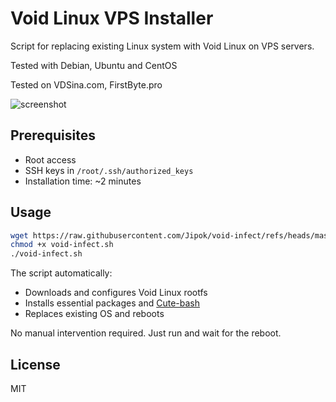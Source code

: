 # Void Linux VPS Installer

Script for replacing existing Linux system with Void Linux on VPS servers.

Tested with Debian, Ubuntu and CentOS

Tested on VDSina.com, FirstByte.pro

![screenshot](https://github.com/user-attachments/assets/142057c6-4067-41c6-8ca5-d04720fd6a95)

## Prerequisites
- Root access
- SSH keys in `/root/.ssh/authorized_keys`
- Installation time: ~2 minutes

## Usage
```bash
wget https://raw.githubusercontent.com/Jipok/void-infect/refs/heads/master/void-infect.sh
chmod +x void-infect.sh
./void-infect.sh
```

The script automatically:
- Downloads and configures Void Linux rootfs
- Installs essential packages and [Cute-bash](https://github.com/Jipok/Cute-bash)
- Replaces existing OS and reboots

No manual intervention required. Just run and wait for the reboot.

## License
MIT
